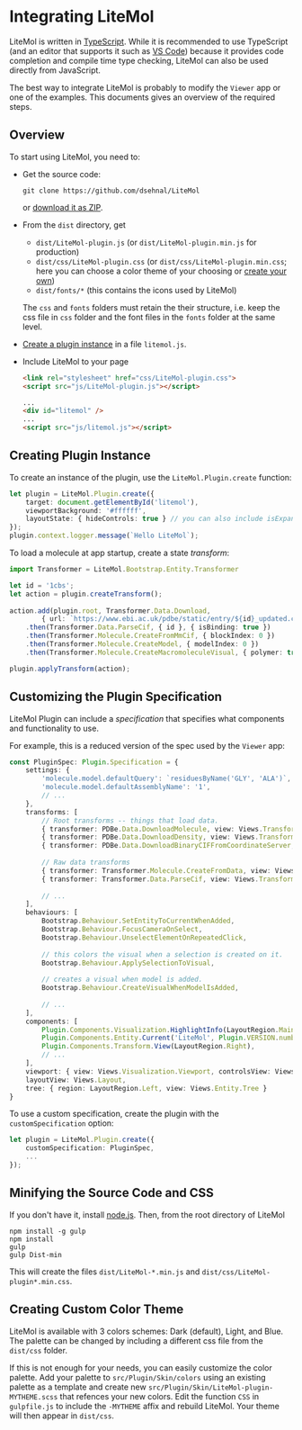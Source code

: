 Integrating LiteMol
===================

LiteMol is written in [TypeScript](https://www.typescriptlang.org/). While it is recommended to use TypeScript (and an 
editor that supports it such as [VS Code](https://code.visualstudio.com/)) because it provides
code completion and compile time type checking, LiteMol can also be used directly from JavaScript.

The best way to integrate LiteMol is probably to modify the ``Viewer`` app or one of the examples. 
This documents gives an overview of the required steps.

Overview
--------

To start using LiteMol, you need to:

* Get the source code:

    ```
    git clone https://github.com/dsehnal/LiteMol
    ```

    or [download it as ZIP](https://github.com/dsehnal/LiteMol/archive/master.zip).

* From the ``dist`` directory, get
  - ``dist/LiteMol-plugin.js`` (or ``dist/LiteMol-plugin.min.js`` for production)
  - ``dist/css/LiteMol-plugin.css`` (or ``dist/css/LiteMol-plugin.min.css``; here you can choose a color theme of your choosing or [create your own](#creating-custom-color-theme))
  - ``dist/fonts/*`` (this contains the icons used by LiteMol)

  The ``css`` and ``fonts`` folders must retain the their structure, i.e. keep the css file in ``css`` folder and the font files in the ``fonts`` folder at the same level.

* [Create a plugin instance](#creating-plugin-instance) in a file ``litemol.js``.

* Include LiteMol to your page

  ```HTML
  <link rel="stylesheet" href="css/LiteMol-plugin.css">
  <script src="js/LiteMol-plugin.js"></script>

  ...
  <div id="litemol" />
  ...
  <script src="js/litemol.js"></script>
  ```

Creating Plugin Instance
------------------------

To create an instance of the plugin, use the ``LiteMol.Plugin.create`` function:

```TypeScript
let plugin = LiteMol.Plugin.create({ 
    target: document.getElementById('litemol'),
    viewportBackground: '#ffffff',
    layoutState: { hideControls: true } // you can also include isExpanded: true
});
plugin.context.logger.message(`Hello LiteMol`);
```

To load a molecule at app startup, create a state *transform*:

```TypeScript
import Transformer = LiteMol.Bootstrap.Entity.Transformer

let id = '1cbs';
let action = plugin.createTransform();
    
action.add(plugin.root, Transformer.Data.Download, 
        { url: `https://www.ebi.ac.uk/pdbe/static/entry/${id}_updated.cif`, type: 'String', id })
    .then(Transformer.Data.ParseCif, { id }, { isBinding: true })
    .then(Transformer.Molecule.CreateFromMmCif, { blockIndex: 0 })
    .then(Transformer.Molecule.CreateModel, { modelIndex: 0 })
    .then(Transformer.Molecule.CreateMacromoleculeVisual, { polymer: true, het: true, water: false });

plugin.applyTransform(action);
```

Customizing the Plugin Specification
------------------------------------

LiteMol Plugin can include a *specification* that specifies what components and functionality to use. 

For example, this is a reduced version of the spec used by the ``Viewer`` app:

```TypeScript
const PluginSpec: Plugin.Specification = {
    settings: {
        'molecule.model.defaultQuery': `residuesByName('GLY', 'ALA')`,
        'molecule.model.defaultAssemblyName': '1',
        // ...
    },
    transforms: [
        // Root transforms -- things that load data.
        { transformer: PDBe.Data.DownloadMolecule, view: Views.Transform.Data.WithIdField },
        { transformer: PDBe.Data.DownloadDensity, view: Views.Transform.Data.WithIdField },
        { transformer: PDBe.Data.DownloadBinaryCIFFromCoordinateServer, view: Viewer.PDBe.Views.DownloadBinaryCIFFromCoordinateServerView, initiallyCollapsed: true },
        
        // Raw data transforms
        { transformer: Transformer.Molecule.CreateFromData, view: Views.Transform.Molecule.CreateFromData },
        { transformer: Transformer.Data.ParseCif, view: Views.Transform.Empty },
        
        // ...
    ],
    behaviours: [        
        Bootstrap.Behaviour.SetEntityToCurrentWhenAdded,
        Bootstrap.Behaviour.FocusCameraOnSelect,
        Bootstrap.Behaviour.UnselectElementOnRepeatedClick,
        
        // this colors the visual when a selection is created on it.
        Bootstrap.Behaviour.ApplySelectionToVisual,
        
        // creates a visual when model is added.
        Bootstrap.Behaviour.CreateVisualWhenModelIsAdded,
        
        // ...
    ],            
    components: [
        Plugin.Components.Visualization.HighlightInfo(LayoutRegion.Main, true),               
        Plugin.Components.Entity.Current('LiteMol', Plugin.VERSION.number)(LayoutRegion.Right, true),
        Plugin.Components.Transform.View(LayoutRegion.Right),
        // ...
    ],
    viewport: { view: Views.Visualization.Viewport, controlsView: Views.Visualization.ViewportControls },
    layoutView: Views.Layout, 
    tree: { region: LayoutRegion.Left, view: Views.Entity.Tree }
} 
```

To use a custom specification, create the plugin with the ``customSpecification`` option:

```TypeScript
let plugin = LiteMol.Plugin.create({ 
    customSpecification: PluginSpec, 
    ...
});
```

Minifying the Source Code and CSS
----------------------------------

If you don't have it, install [node.js](https://nodejs.org/en/). Then, from the root directory of LiteMol 

    npm install -g gulp
    npm install
    gulp
    gulp Dist-min
        
This will create the files `dist/LiteMol-*.min.js` and `dist/css/LiteMol-plugin*.min.css`.

Creating Custom Color Theme
---------------------------

LiteMol is available with 3 colors schemes: Dark (default), Light, and Blue. The palette can be changed by including a different css file from the `dist/css` folder. 

If this is not enough for your needs, you can easily customize the color palette. Add your palette to `src/Plugin/Skin/colors` using an existing palette as a template and 
create new `src/Plugin/Skin/LiteMol-plugin-MYTHEME.scss` that refences your new colors. Edit the function `CSS` in `gulpfile.js` to include the `-MYTHEME` affix and rebuild
LiteMol. Your theme will then appear in `dist/css`.  